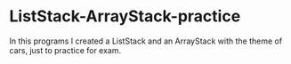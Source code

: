 # ListStack-ArrayStack-practice
In this programs I created a ListStack and an ArrayStack with the theme of cars, just to practice for exam.
